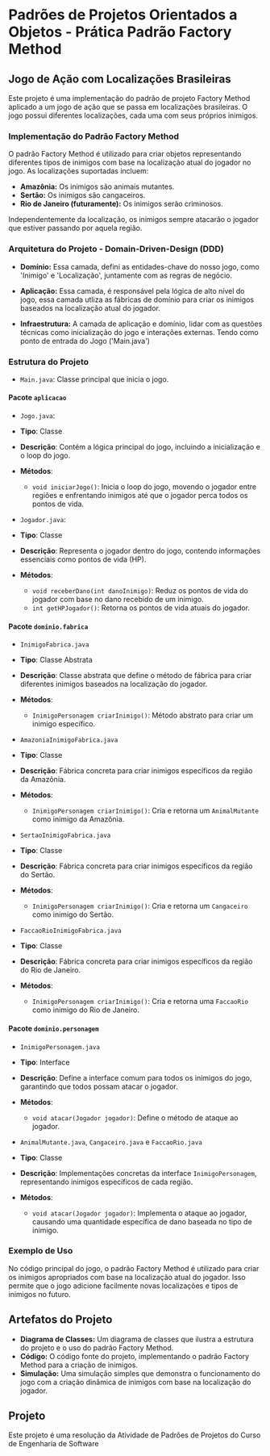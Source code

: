 # Padrões de Projetos Orientados a Objetos - Prática Padrão Factory Method

## Jogo de Ação com Localizações Brasileiras

Este projeto é uma implementação do padrão de projeto Factory Method aplicado a um jogo de ação que se passa em localizações brasileiras. O jogo possui diferentes localizações, cada uma com seus próprios inimigos.

### Implementação do Padrão Factory Method

O padrão Factory Method é utilizado para criar objetos representando diferentes tipos de inimigos com base na localização atual do jogador no jogo. As localizações suportadas incluem:

- **Amazônia:** Os inimigos são animais mutantes.
- **Sertão:** Os inimigos são cangaceiros.
- **Rio de Janeiro (futuramente):** Os inimigos serão criminosos.

Independentemente da localização, os inimigos sempre atacarão o jogador que estiver passando por aquela região.

### Arquitetura do Projeto - Domain-Driven-Design (DDD)

- **Domínio:** Essa camada, defini as entidades-chave do nosso jogo, como 'Inimigo' e 'Localização', juntamente com as regras de negócio. 

- **Aplicação:** Essa camada, é responsável pela lógica de alto nível do jogo, essa camada utliza as fábricas de domínio para criar os inimigos baseados na localização atual do jogador.

- **Infraestrutura:** A camada de aplicação e domínio, lidar com as questões técnicas como inicialização do jogo e interações externas. Tendo como ponto de entrada do Jogo ('Main.java')

### Estrutura do Projeto

- `Main.java`: Classe principal que inicia o jogo.

#### Pacote `aplicacao`

- `Jogo.java`: 

- **Tipo**: Classe
- **Descrição**: Contém a lógica principal do jogo, incluindo a inicialização e o loop do jogo.
- **Métodos**:
    - `void iniciarJogo()`: Inicia o loop do jogo, movendo o jogador entre regiões e enfrentando inimigos até que o jogador perca todos os pontos de vida.

- `Jogador.java`: 

- **Tipo**: Classe
- **Descrição**: Representa o jogador dentro do jogo, contendo informações essenciais como pontos de vida (HP).
- **Métodos**:
  - `void receberDano(int danoInimigo)`: Reduz os pontos de vida do jogador com base no dano recebido de um inimigo.
  - `int getHPJogador()`: Retorna os pontos de vida atuais do jogador.

#### Pacote `dominio.fabrica`

- `InimigoFabrica.java`

- **Tipo**: Classe Abstrata
- **Descrição**: Classe abstrata que define o método de fábrica para criar diferentes inimigos baseados na localização do jogador.
- **Métodos**:
  - `InimigoPersonagem criarInimigo()`: Método abstrato para criar um inimigo específico.

- `AmazoniaInimigoFabrica.java`

- **Tipo**: Classe
- **Descrição**: Fábrica concreta para criar inimigos específicos da região da Amazônia.
- **Métodos**:
  - `InimigoPersonagem criarInimigo()`: Cria e retorna um `AnimalMutante` como inimigo da Amazônia.

- `SertaoInimigoFabrica.java`

- **Tipo**: Classe
- **Descrição**: Fábrica concreta para criar inimigos específicos da região do Sertão.
- **Métodos**:
  - `InimigoPersonagem criarInimigo()`: Cria e retorna um `Cangaceiro` como inimigo do Sertão.

- `FaccaoRioInimigoFabrica.java`

- **Tipo**: Classe
- **Descrição**: Fábrica concreta para criar inimigos específicos da região do Rio de Janeiro.
- **Métodos**:
  - `InimigoPersonagem criarInimigo()`: Cria e retorna uma `FaccaoRio` como inimigo do Rio de Janeiro.

#### Pacote `dominio.personagem`

- `InimigoPersonagem.java`

- **Tipo**: Interface
- **Descrição**: Define a interface comum para todos os inimigos do jogo, garantindo que todos possam atacar o jogador.
- **Métodos**:
  - `void atacar(Jogador jogador)`: Define o método de ataque ao jogador.

- `AnimalMutante.java`, `Cangaceiro.java` e `FaccaoRio.java`

- **Tipo**: Classe
- **Descrição**: Implementações concretas da interface `InimigoPersonagem`, representando inimigos específicos de cada região.
- **Métodos**:
  - `void atacar(Jogador jogador)`: Implementa o ataque ao jogador, causando uma quantidade específica de dano baseada no tipo de inimigo.

### Exemplo de Uso

No código principal do jogo, o padrão Factory Method é utilizado para criar os inimigos apropriados com base na localização atual do jogador. Isso permite que o jogo adicione facilmente novas localizações e tipos de inimigos no futuro.

## Artefatos do Projeto

- **Diagrama de Classes:** Um diagrama de classes que ilustra a estrutura do projeto e o uso do padrão Factory Method.
- **Código:** O código fonte do projeto, implementando o padrão Factory Method para a criação de inimigos.
- **Simulação:** Uma simulação simples que demonstra o funcionamento do jogo com a criação dinâmica de inimigos com base na localização do jogador.

## Projeto
Este projeto é uma resolução da Atividade de Padrões de Projetos do Curso de Engenharia de Software